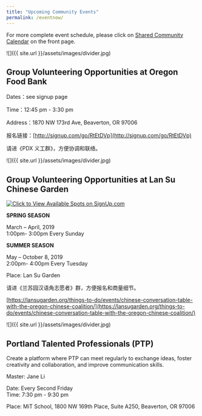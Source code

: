 ```yaml
---
title: "Upcoming Community Events"
permalink: /eventnow/
---
```


For more complete event schedule, please click on [Shared Community Calendar](http://pdxchinese.org/events/) on the front page.

![]({{ site.url }}/assets/images/divider.jpg)

## Group Volunteering Opportunities at Oregon Food Bank

Dates：see signup page

Time：12:45 pm - 3:30 pm

Address：1870 NW 173rd Ave, Beaverton, OR 97006

报名链接：[http://signup.com/go/RtEtDVp](http://signup.com/go/RtEtDVp)

请进《PDX 义工群》，方便协调和联络。

![]({{ site.url }}/assets/images/divider.jpg)

## Group Volunteering Opportunities at Lan Su Chinese Garden

<a href="http://signup.com/go/xXOohJS" target="_blank"><img src="https://signup.com/imgs/icons/signup-choose-a-spot-btn.png" alt="Click to View Available Spots on SignUp.com"></a>

**SPRING SEASON**

March – April, 2019  
1:00pm- 3:00pm Every Sunday  

**SUMMER SEASON**

May – October 8, 2019  
2:00pm- 4:00pm Every Tuesday  

Place: Lan Su Garden

请进《兰苏园汉语角志愿者》群，方便报名和商量细节。

[https://lansugarden.org/things-to-do/events/chinese-conversation-table-with-the-oregon-chinese-coalition/](https://lansugarden.org/things-to-do/events/chinese-conversation-table-with-the-oregon-chinese-coalition/)

![]({{ site.url }}/assets/images/divider.jpg)

## Portland Talented Professionals (PTP)

Create a platform where PTP can meet regularly to exchange ideas, foster creativity and collaboration, and improve communication skills.

Master: Jane Li

Date: Every Second Friday  
Time: 7:30 pm - 9:30 pm  

Place: MiT School, 1800 NW 169th Place, Suite A250, Beaverton, OR 97006
